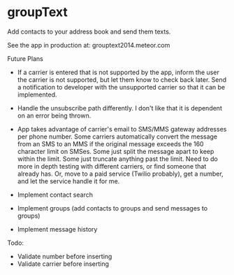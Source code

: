 groupText
===============

Add contacts to your address book and send them texts.

See the app in production at: grouptext2014.meteor.com

Future Plans
- If a carrier is entered that is not supported by the app, inform the user the carrier is not supported, but let them know to check back later. Send a notification to developer with the unsupported carrier so that it can be implemented.

- Handle the unsubscribe path differently. I don't like that it is dependent on an error being thrown. 

- App takes advantage of carrier's email to SMS/MMS gateway addresses per phone number. Some carriers automatically convert the message from an SMS to an MMS if the original message exceeds the 160 character limit on SMSes. Some just split the message apart to keep within the limit. Some just truncate anything past the limit. Need to do more in depth testing with different carriers, or find someone that already has. Or, move to a paid service (Twilio probably), get a number, and let the service handle it for me.

- Implement contact search

- Implement groups (add contacts to groups and send messages to groups)

- Implement message history


Todo:
- Validate number before inserting
- Validate carrier before inserting
